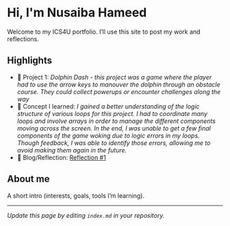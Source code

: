 # Hi, I'm Nusaiba Hameed
Welcome to my ICS4U portfolio. I’ll use this site to post my work and reflections.

## Highlights
- 🔧 Project 1: *Dolphin Dash - this project was a game where the player had to use the arrow keys to manouver the dolphin through an obstacle course. They could collect powerups or encounter challenges along the way*
- 🧠 Concept I learned: *I gained a better understanding of the logic structure of various loops for this project. I had to coordinate many loops and involve arrays in order to manage the different components moving across the screen. In the end, I was unable to get a few final components of the game woking due to logic errors in my loops. Though feedback, I was able to identify those errors, allowing me to avoid making them again in the future.*
- 📝 Blog/Reflection: [Reflection #1](./posts/first_reflection.md) 

## About me
A short intro (interests, goals, tools I’m learning).

---
*Update this page by editing `index.md` in your repository.*
